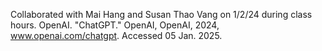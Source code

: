 Collaborated with Mai Hang and Susan Thao Vang on 1/2/24 during class hours. 
OpenAI. "ChatGPT." OpenAI, OpenAI, 2024, www.openai.com/chatgpt. Accessed 05 Jan. 2025.
